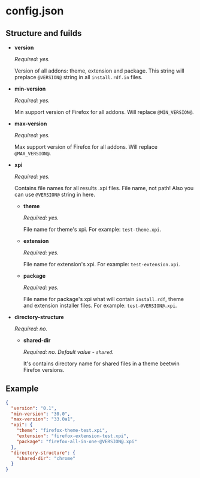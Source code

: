 # config.json

## Structure and fuilds

* __version__

  _Required: yes._

  Version of all addons: theme, extension and package. This string will
  preplace `@VERSION@` string in all `install.rdf.in` files.

* __min-version__

  _Required: yes._

  Min support version of Firefox for all addons. Will replace `@MIN_VERSION@`.

* __max-version__

  _Required: yes._

  Max support version of Firefox for all addons. Will replace `@MAX_VERSION@`.

* __xpi__

  _Required: yes._

  Contains file names for all results .xpi files. File name, not path! Also you
  can use `@VERSION@` string in here.

  - __theme__

    _Required: yes._
    
    File name for theme's xpi. For example: `test-theme.xpi`.

  - __extension__

    _Required: yes._
    
    File name for extension's xpi. For example: `test-extension.xpi`.

  - __package__

    _Required: yes._
    
    File name for package's xpi what will contain `install.rdf`, theme and
    extension installer files. For example: `test-@VERSION@.xpi`.

* __directory-structure__

  _Required: no._

  - __shared-dir__

    _Required: no. Default value - `shared`._

    It's contains directory name for shared files in a theme beetwin Firefox
    versions.

## Example

```JSON
{
  "version": "0.1",
  "min-version": "30.0",
  "max-version": "33.0a1",
  "xpi": {
    "theme": "firefox-theme-test.xpi",
    "extension": "firefox-extension-test.xpi",
    "package": "firefox-all-in-one-@VERSION@.xpi"
  },
  "directory-structure": {
    "shared-dir": "chrome"
  }
}
```
